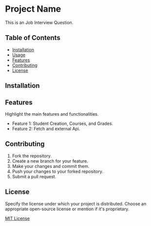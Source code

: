 # Project Name

This is an Job Interview Question.

## Table of Contents 

- [Installation](#installation)
- [Usage](#usage)
- [Features](#features)
- [Contributing](#contributing)
- [License](#license)

## Installation




## Features

Highlight the main features and functionalities.

- Feature 1: Student Creation, Courses, and Grades.
- Feature 2: Fetch and external Api.

## Contributing


1. Fork the repository.
2. Create a new branch for your feature.
3. Make your changes and commit them.
4. Push your changes to your forked repository.
5. Submit a pull request.

## License

Specify the license under which your project is distributed. Choose an appropriate open-source license or mention if it's proprietary.

[MIT License](LICENSE)



